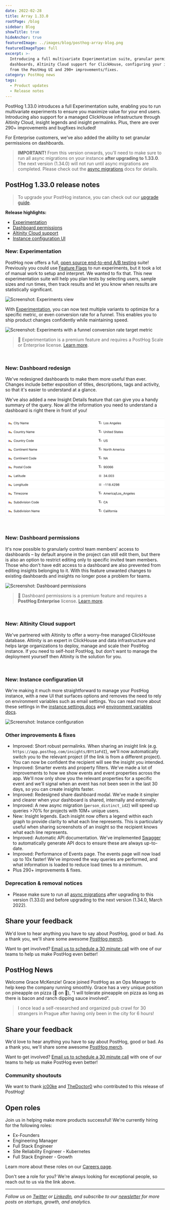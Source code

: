 ```yaml
---
date: 2022-02-28
title: Array 1.33.0
rootPage: /blog
sidebar: Blog
showTitle: true
hideAnchor: true
featuredImage: ../images/blog/posthog-array-blog.png
featuredImageType: full
excerpt: >-
  Introducing a full multivariate Experimentation suite, granular permissions on
  dashboards, Altinity Cloud support for ClickHouse, configuring your instance
  from the PostHog UI and 290+ improvements/fixes.
category: PostHog news
tags:
  - Product updates
  - Release notes
---
```


PostHog 1.33.0 introduces a full Experimentation suite, enabling you to run multivariate experiments to ensure you maximize value for your end users. Introducing also support for a managed ClickHouse infrastructure through Altinity Cloud, insight legends and insight permalinks. Plus, there are over 290+ improvements and bugfixes included!

For Enterprise customers, we've also added the ability to set granular permissions on dashboards.

<blockquote class='warning-note'>
<b>IMPORTANT!</b> From this version onwards, you'll need to make sure to run all async migrations on your instance <b>after upgrading to 1.33.0</b>. The next version (1.34.0) will not run until async migrations are completed. Please check out the <a href="/docs/runbook/async-migrations" target="_blank">async migrations</a> docs for details.
</blockquote>

## PostHog 1.33.0 release notes

> To upgrade your PostHog instance, you can check out our [upgrade guide](/docs/runbook/upgrading-posthog).

**Release highlights:**

-   [Experimentation](#new-experimentation)
-   [Dashboard permissions](#new-dashboard-permissions)
-   [Altinity Cloud support](#new-altitiny-cloud-support)
-   [Instance configuration UI](#new-instance-configuration-ui)

### New: Experimentation

PostHog now offers a full, [open source end-to-end A/B testing](/blog/best-open-source-ab-testing-tools) suite! Previously you could use [Feature Flags](/product/feature-flags) to run experiments, but it took a lot of manual work to setup and interpret. We wanted to fix that. This new experimentation suite will help you plan tests by selecting users, sample sizes and run times, then track results and let you know when results are statistically significant.

<img src="https://posthog-static-files.s3.us-east-2.amazonaws.com/Website-Assets/Array/1_33_0-experiments.png" alt="Screenshot: Experiments view" />

With [Experimentation](/docs/user-guides/experimentation), you can now test multiple variants to optimize for a specific metric, or even conversion rate for a funnel. This enables you to ship product changes confidently while maintaining speed.

<img src="https://posthog-static-files.s3.us-east-2.amazonaws.com/Website-Assets/Array/1_33_0-experiments-2.png" alt="Screenshot: Experiments with a funnel conversion rate target metric" />

> 🎁 Experimentation is a premium feature and requires a PostHog Scale or Enterprise license. [Learn more](/pricing).

<br />

### New: Dashboard redesign

We've redesigned dashboards to make them more useful than ever. Changes include better exposition of titles, descriptions, tags and activity, so that it's easier to understand at a glance.

We've also added a new Insight Details feature that can give you a handy summary of the query. Now all the information you need to understand a dashboard is right there in front of you!

![Screenshot: Dashboard redesign](../images/docs/user-guides/funnels/geoip-docs-image.png)

<br />

### New: Dashboard permissions

It's now possible to granularly control team members' access to dashboards – by default anyone in the project can still edit them, but there is also an option to restrict editing only to specific invited team members. Those who don't have edit access to a dashboard are also prevented from editing insights belonging to it. With this feature unwanted changes to existing dashboards and insights no longer pose a problem for teams.

![Screenshot: Dashboard permissions](https://posthog-static-files.s3.us-east-2.amazonaws.com/Website-Assets/Array/1_33_0-dashboard-permissions.png)

> 🎁 Dashboard permissions is a premium feature and requires a **PostHog Enterprise** license. [Learn more](/pricing).

<br />

### New: Altinity Cloud support

We've partnered with Altinity to offer a worry-free managed ClickHouse database. Altinity is an expert in ClickHouse and data infrastructure and helps large organizations to deploy, manage and scale their PostHog instance. If you need to self-host PostHog, but don't want to manage the deployment yourself then Altinity is the solution for you.

<br />

### New: Instance configuration UI

We're making it much more straightforward to manage your PostHog instance, with a new UI that surfaces options and removes the need to rely on environment variables such as email settings. You can read more about these settings in the [instance settings docs](/docs/self-host/configure/instance-settings) and [environment variables docs](/docs/self-host/configure/environment-variables).

<img src="https://posthog-static-files.s3.us-east-2.amazonaws.com/Website-Assets/Array/1_33_0-instance-configuration.png" alt="Screenshot: Instance configuration" />

<br />

### Other improvements & fixes

-   Improved: Short robust permalinks. When sharing an insight link (e.g. `https://app.posthog.com/insights/BYt1oFdI`), we'll now automatically switch you to the relevant project (if the link is from a different project). You can now be confident the recipient will see the insight you intended.
-   Improved: Smarter events and property filters. We've made a lot of improvements to how we show events and event properties across the app. We'll now only show you the relevant properties for a specific event and we'll signal when an event has not been seen in the last 30 days, so you can create insights faster.
-   Improved: Redesigned share dashboard modal. We've made it simpler and clearer when your dashboard is shared, internally and externally.
-   Improved: A new async migration (`person_distinct_id2`) will speed up queries >70% for projects with 10M+ unique users.
-   New: Insight legends. Each insight now offers a legend within each graph to provide clarity to what each line represents. This is particularly useful when sharing screenshots of an insight so the recipient knows what each line represents.
-   Improved: Automatic API documentation. We've implemented [Swagger](https://github.com/swagger-api) to automatically generate API docs to ensure these are always up-to-date.
-   Improved: Performance of Events page. The events page will now load up to 10x faster! We've improved the way queries are performed, and what information is loaded to reduce load times to a minimum.
-   Plus 290+ improvements & fixes.

### Deprecation & removal notices

-   Please make sure to run all [async migrations](/docs/runbook/async-migrations) after upgrading to this version (1.33.0) and before upgrading to the next version (1.34.0, March 2022).

## Share your feedback
We'd love to hear anything you have to say about PostHog, good or bad. As a thank you, we'll share some awesome [PostHog merch](https://merch.posthog.com).

Want to get involved? [Email us to schedule a 30 minute call](mailto:hey@posthog.com) with one of our teams to help us make PostHog even better!

## PostHog News

Welcome Grace McKenzie! Grace joined PostHog as an Ops Manager to help keep the company running smoothly. Grace has a very unique position on pineapple on pizza (🍍 on 🍕), "I will tolerate pineapple on pizza as long as there is bacon and ranch dipping sauce involved".

> I once lead a self-researched and organized pub crawl for 30 strangers in Prague after having only been in the city for 6 hours!

## Share your feedback
We'd love to hear anything you have to say about PostHog, good or bad. As a thank you, we'll share some awesome [PostHog merch](https://merch.posthog.com).

Want to get involved? [Email us to schedule a 30 minute call](mailto:hey@posthog.com) with one of our teams to help us make PostHog even better!


### Community shoutouts

We want to thank [jc00ke](https://github.com/jc00ke) and [TheDoctor0](https://github.com/TheDoctor0) who contributed to this release of PostHog!

## Open roles

Join us in helping make more products successful! We're currently hiring for the following roles:

-   Ex-Founders
-   Engineering Manager
-   Full Stack Engineer
-   Site Reliability Engineer - Kubernetes
-   Full Stack Engineer - Growth

Learn more about these roles on our [Careers page](https://posthog.com/careers).

Don't see a role for you? We're always looking for exceptional people, so reach out to us via the link above.

<hr/>

_Follow us on [Twitter](https://twitter.com/PostHog) or [LinkedIn](https://linkedin.com/company/posthog), and subscribe to our [newsletter](https://posthog.com/newsletter) for more posts on startups, growth, and analytics._

<ArrayCTA />
